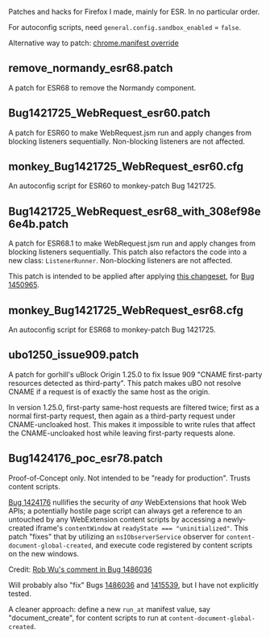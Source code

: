 Patches and hacks for Firefox I made, mainly for ESR.
In no particular order.

For autoconfig scripts, need `general.config.sandbox_enabled` = `false`.

Alternative way to patch: [chrome.manifest override](https://github.com/tartpvule/my-firefox-patches/issues/2#issue-481998289)

## remove_normandy_esr68.patch

A patch for ESR68 to remove the Normandy component.

## Bug1421725_WebRequest_esr60.patch

A patch for ESR60 to make WebRequest.jsm run and apply changes from blocking listeners sequentially.
Non-blocking listeners are not affected.

## monkey_Bug1421725_WebRequest_esr60.cfg

An autoconfig script for ESR60 to monkey-patch Bug 1421725.

## Bug1421725_WebRequest_esr68_with_308ef98e6e4b.patch

A patch for ESR68.1 to make WebRequest.jsm run and apply changes from blocking listeners sequentially.
This patch also refactors the code into a new class: `ListenerRunner`.
Non-blocking listeners are not affected.

This patch is intended to be applied after applying [this changeset](https://hg.mozilla.org/mozilla-central/rev/308ef98e6e4b),
for [Bug 1450965](https://bugzilla.mozilla.org/show_bug.cgi?id=1450965).

## monkey_Bug1421725_WebRequest_esr68.cfg

An autoconfig script for ESR68 to monkey-patch Bug 1421725.

## ubo1250_issue909.patch

A patch for gorhill's uBlock Origin 1.25.0 to fix Issue 909 "CNAME first-party resources detected as third-party".
This patch makes uBO not resolve CNAME if a request is of exactly the same host as the origin.

In version 1.25.0, first-party same-host requests are filtered twice; first as a normal first-party request, then again as a third-party request under CNAME-uncloaked host. This makes it impossible to write rules that affect the CNAME-uncloaked host while leaving first-party requests alone.

## Bug1424176_poc_esr78.patch

Proof-of-Concept only. Not intended to be "ready for production". Trusts content scripts.

[Bug 1424176](https://bugzilla.mozilla.org/show_bug.cgi?id=1424176) nullifies the security of *any* WebExtensions that hook Web APIs; a potentially hostile page script can always get a reference to an untouched by any WebExtension content scripts by accessing a newly-created iframe's `contentWindow` at `readyState === "uninitialized"`.
This patch "fixes" that by utilizing an `nsIObserverService` observer for `content-document-global-created`, and execute code registered by content scripts on the new windows.

Credit: [Rob Wu's comment in Bug 1486036](https://bugzilla.mozilla.org/show_bug.cgi?id=1486036#c0)

Will probably also "fix" Bugs [1486036](https://bugzilla.mozilla.org/show_bug.cgi?id=1486036) and [1415539](https://bugzilla.mozilla.org/show_bug.cgi?id=1415539), but I have not explicitly tested.

A cleaner approach: define a new `run_at` manifest value, say "document_create", for content scripts to run at `content-document-global-created`.
